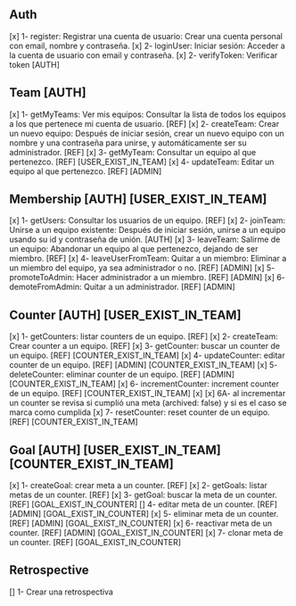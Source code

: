 ## Auth

[x] 1- register: Registrar una cuenta de usuario: Crear una cuenta personal con email, nombre y contraseña.
[x] 2- loginUser: Iniciar sesión: Acceder a la cuenta de usuario con email y contraseña.
[x] 2- verifyToken: Verificar token [AUTH]

## Team [AUTH]

[x] 1- getMyTeams: Ver mis equipos: Consultar la lista de todos los equipos a los que pertenece mi cuenta de usuario. [REF]
[x] 2- createTeam: Crear un nuevo equipo: Después de iniciar sesión, crear un nuevo equipo con un nombre y una contraseña para unirse, y automáticamente ser su administrador. [REF]
[x] 3- getMyTeam: Consultar un equipo al que pertenezco. [REF] [USER_EXIST_IN_TEAM]
[x] 4- updateTeam: Editar un equipo al que pertenezco. [REF] [ADMIN]

## Membership [AUTH] [USER_EXIST_IN_TEAM]

[x] 1- getUsers: Consultar los usuarios de un equipo. [REF]
[x] 2- joinTeam: Unirse a un equipo existente: Después de iniciar sesión, unirse a un equipo usando su id y contraseña de unión. [AUTH]
[x] 3- leaveTeam: Salirme de un equipo: Abandonar un equipo al que pertenezco, dejando de ser miembro. [REF]
[x] 4- leaveUserFromTeam: Quitar a un miembro: Eliminar a un miembro del equipo, ya sea administrador o no. [REF] [ADMIN]
[x] 5- promoteToAdmin: Hacer administrador a un miembro. [REF] [ADMIN]
[x] 6- demoteFromAdmin: Quitar a un administrador. [REF] [ADMIN]

## Counter [AUTH] [USER_EXIST_IN_TEAM]

[x] 1- getCounters: listar counters de un equipo. [REF]
[x] 2- createTeam: Crear counter a un equipo. [REF]
[x] 3- getCounter: buscar un counter de un equipo. [REF] [COUNTER_EXIST_IN_TEAM]
[x] 4- updateCounter: editar counter de un equipo. [REF] [ADMIN] [COUNTER_EXIST_IN_TEAM]
[x] 5- deleteCounter: eliminar counter de un equipo. [REF] [ADMIN] [COUNTER_EXIST_IN_TEAM]
[x] 6- incrementCounter: increment counter de un equipo. [REF] [COUNTER_EXIST_IN_TEAM]
[x] [x] 6A- al incrementar un counter se revisa si cumplió una meta (archived: false) y si es el caso se marca como cumplida
[x] 7- resetCounter: reset counter de un equipo. [REF] [COUNTER_EXIST_IN_TEAM]

## Goal [AUTH] [USER_EXIST_IN_TEAM] [COUNTER_EXIST_IN_TEAM]

[x] 1- createGoal: crear meta a un counter. [REF]
[x] 2- getGoals: listar metas de un counter. [REF]
[x] 3- getGoal: buscar la meta de un counter. [REF] [GOAL_EXIST_IN_COUNTER]
[] 4- editar meta de un counter. [REF] [ADMIN] [GOAL_EXIST_IN_COUNTER]
[x] 5- eliminar meta de un counter. [REF] [ADMIN] [GOAL_EXIST_IN_COUNTER]
[x] 6- reactivar meta de un counter. [REF] [ADMIN] [GOAL_EXIST_IN_COUNTER]
[x] 7- clonar meta de un counter. [REF] [GOAL_EXIST_IN_COUNTER]

## Retrospective

[] 1- Crear una retrospectiva
